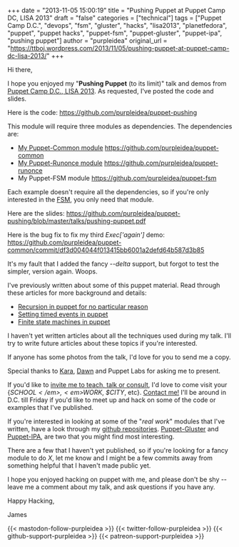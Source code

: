 +++
date = "2013-11-05 15:00:19"
title = "Pushing Puppet at Puppet Camp DC, LISA 2013"
draft = "false"
categories = ["technical"]
tags = ["Puppet Camp D.C.", "devops", "fsm", "gluster", "hacks", "lisa2013", "planetfedora", "puppet", "puppet hacks", "puppet-fsm", "puppet-gluster", "puppet-ipa", "pushing puppet"]
author = "purpleidea"
original_url = "https://ttboj.wordpress.com/2013/11/05/pushing-puppet-at-puppet-camp-dc-lisa-2013/"
+++

Hi there,

I hope you enjoyed my "<strong>Pushing Puppet</strong> (to its limit)" talk and demos from <a href="https://puppetcampdc2013.eventbrite.com/">Puppet Camp D.C., LISA 2013</a>. As requested, I've posted the code and slides.

Here is the code:
<a href="https://github.com/purpleidea/puppet-pushing">https://github.com/purpleidea/puppet-pushing</a>

This module will require three modules as dependencies. The dependencies are:
<ul>
	<li><span style="text-decoration:underline;">My Puppet-Common module</span>
<a href="https://github.com/purpleidea/puppet-common">https://github.com/purpleidea/puppet-common</a></li>
	<li><span style="text-decoration:underline;">My Puppet-Runonce module</span>
<a href="https://github.com/purpleidea/puppet-runonce">https://github.com/purpleidea/puppet-runonce</a></li>
	<li>My Puppet-FSM module
<a href="https://github.com/purpleidea/puppet-fsm">https://github.com/purpleidea/puppet-fsm</a></li>
</ul>
Each example doesn't require all the dependencies, so if you're only interested in the <a href="https://en.wikipedia.org/wiki/Finite-state_machine">FSM</a>, you only need that module.

Here are the slides:
<a href="https://github.com/purpleidea/puppet-pushing/blob/master/talks/pushing-puppet.pdf">https://github.com/purpleidea/puppet-pushing/blob/master/talks/pushing-puppet.pdf</a>

Here is the bug fix to fix my third <em>Exec['again']</em> demo:
<a href="https://github.com/purpleidea/puppet-common/commit/df3d004044f013415bb6001a2defd64b587d3b85">https://github.com/purpleidea/puppet-common/commit/df3d004044f013415bb6001a2defd64b587d3b85</a>

It's my fault that I added the fancy <em>--delta</em> support, but forgot to test the simpler, version again. Woops.

I've previously written about some of this puppet material. Read through these articles for more background and details:
<ul>
	<li><a href="/blog/2012/11/20/recursion-in-puppet-for-no-particular-reason/">Recursion in puppet for no particular reason</a></li>
	<li><a href="/blog/2012/11/14/setting-timed-events-in-puppet/">Setting timed events in puppet</a></li>
	<li><a href="/blog/2013/09/28/finite-state-machines-in-puppet/">Finite state machines in puppet</a></li>
</ul>
I haven't yet written articles about all the techniques used during my talk. I'll try to write future articles about these topics if you're interested.

If anyone has some photos from the talk, I'd love for you to send me a copy.

Special thanks to <a href="https://twitter.com/FeyNudibranch">Kara</a>, <a href="https://twitter.com/geekygirldawn">Dawn</a> and Puppet Labs for asking me to present.

If you'd like to <a title="live!" href="/talks/">invite me to teach, talk or consult</a>, I'd love to come visit your {<em>$SCHOOL</em>, <em>$WORK</em>, <em>$CITY</em>, etc}. <a title="contact" href="/contact/">Contact me!</a> I'll be around in D.C. till Friday if you'd like to meet up and hack on some of the code or examples that I've published.

If you're interested in looking at some of the "<em>real work</em>" modules that I've written, have a look through my <a href="https://github.com/purpleidea?tab=repositories">github repositories</a>. <a title="puppet-gluster" href="https://github.com/purpleidea/puppet-gluster/">Puppet-Gluster</a> and <a href="https://github.com/purpleidea/puppet-ipa">Puppet-IPA</a>, are two that you might find most interesting.

There are a few that I haven't yet published, so if you're looking for a fancy module to do <em>X</em>, let me know and I might be a few commits away from something helpful that I haven't made public yet.

I hope you enjoyed hacking on puppet with me, and please don't be shy -- leave me a comment about my talk, and ask questions if you have any.

Happy Hacking,

James

{{< mastodon-follow-purpleidea >}}
{{< twitter-follow-purpleidea >}}
{{< github-support-purpleidea >}}
{{< patreon-support-purpleidea >}}
